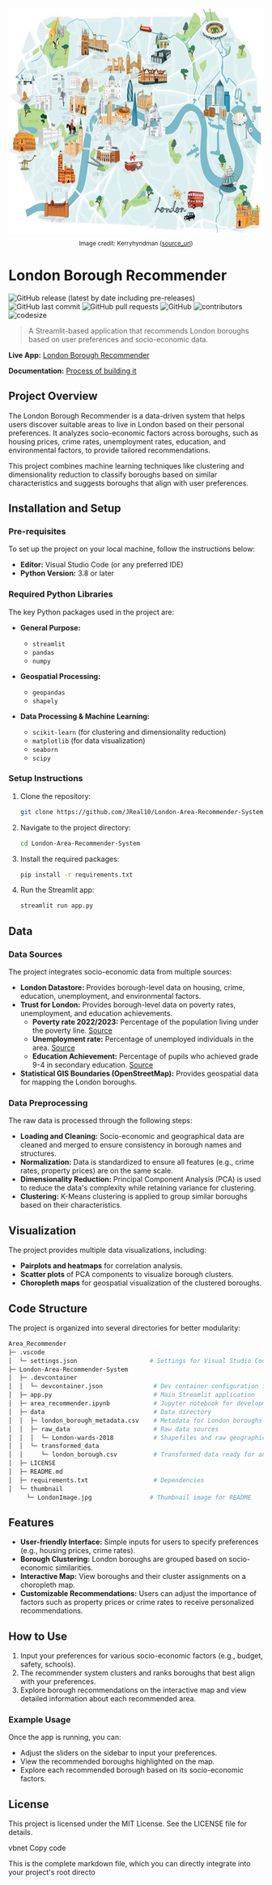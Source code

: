 <p align="center">
  <img src="thumbnail/LondonImage.jpg" alt="Header Image" width="100%" height="450px">
  <sub>Image credit: Kerryhyndman (<a href="https://kerryhyndman.tumblr.com/post/132939651276/new-london-map-illustration-its-now-available-to">source_url</a>)</sub>
</p>

# London Borough Recommender
![GitHub release (latest by date including pre-releases)](https://img.shields.io/github/v/release/JReal10/London-Area-Recommender-System?include_prereleases)
![GitHub last commit](https://img.shields.io/github/last-commit/JReal10/London-Area-Recommender-System)
![GitHub pull requests](https://img.shields.io/github/issues-pr/JReal10/London-Area-Recommender-System)
![GitHub](https://img.shields.io/github/license/JReal10/London-Area-Recommender-System)
![contributors](https://img.shields.io/github/contributors/JReal10/London-Area-Recommender-System)
![codesize](https://img.shields.io/github/languages/code-size/JReal10/London-Area-Recommender-System)

> A Streamlit-based application that recommends London boroughs based on user preferences and socio-economic data.

**Live App:** [London Borough Recommender](https://londonborough.streamlit.app/)

**Documentation:** [Process of building it](https://github.com/JReal10/London-Area-Recommender-System/blob/main/area_recommender.ipynb)

## Project Overview

The London Borough Recommender is a data-driven system that helps users discover suitable areas to live in London based on their personal preferences. It analyzes socio-economic factors across boroughs, such as housing prices, crime rates, unemployment rates, education, and environmental factors, to provide tailored recommendations.

This project combines machine learning techniques like clustering and dimensionality reduction to classify boroughs based on similar characteristics and suggests boroughs that align with user preferences.

## Installation and Setup

### Pre-requisites

To set up the project on your local machine, follow the instructions below:

- **Editor:** Visual Studio Code (or any preferred IDE)
- **Python Version:** 3.8 or later

### Required Python Libraries
The key Python packages used in the project are:

- **General Purpose:**
  - `streamlit`
  - `pandas`
  - `numpy`

- **Geospatial Processing:**
  - `geopandas`
  - `shapely`

- **Data Processing & Machine Learning:**
  - `scikit-learn` (for clustering and dimensionality reduction)
  - `matplotlib` (for data visualization)
  - `seaborn`
  - `scipy`

### Setup Instructions

1. Clone the repository:
   ```bash
   git clone https://github.com/JReal10/London-Area-Recommender-System.git
   ```

2. Navigate to the project directory:
   ```bash
   cd London-Area-Recommender-System
   ```

3. Install the required packages:
   ```bash
   pip install -r requirements.txt
   ```

4. Run the Streamlit app:
   ```bash
   streamlit run app.py
   ```

## Data

### Data Sources
The project integrates socio-economic data from multiple sources:

- **London Datastore:** Provides borough-level data on housing, crime, education, unemployment, and environmental factors.
- **Trust for London:** Provides borough-level data on poverty rates, unemployment, and education achievements. 
  - **Poverty rate 2022/2023:** Percentage of the population living under the poverty line. [Source](https://trustforlondon.org.uk/)
  - **Unemployment rate:** Percentage of unemployed individuals in the area. [Source](https://trustforlondon.org.uk/)
  - **Education Achievement:** Percentage of pupils who achieved grade 9-4 in secondary education. [Source](https://trustforlondon.org.uk/)
- **Statistical GIS Boundaries (OpenStreetMap):** Provides geospatial data for mapping the London boroughs.


### Data Preprocessing
The raw data is processed through the following steps:

- **Loading and Cleaning:** Socio-economic and geographical data are cleaned and merged to ensure consistency in borough names and structures.
- **Normalization:** Data is standardized to ensure all features (e.g., crime rates, property prices) are on the same scale.
- **Dimensionality Reduction:** Principal Component Analysis (PCA) is used to reduce the data's complexity while retaining variance for clustering.
- **Clustering:** K-Means clustering is applied to group similar boroughs based on their characteristics.

## Visualization
The project provides multiple data visualizations, including:

- **Pairplots and heatmaps** for correlation analysis.
- **Scatter plots** of PCA components to visualize borough clusters.
- **Choropleth maps** for geospatial visualization of the clustered boroughs.

## Code Structure
The project is organized into several directories for better modularity:

```bash
Area_Recommender
├─ .vscode
│  └─ settings.json                    # Settings for Visual Studio Code
├─ London-Area-Recommender-System
│  ├─ .devcontainer
│  │  └─ devcontainer.json              # Dev container configuration for VS Code
│  ├─ app.py                            # Main Streamlit application
│  ├─ area_recommender.ipynb            # Jupyter notebook for development and documentation
│  ├─ data                              # Data directory
│  │  ├─ london_borough_metadata.csv    # Metadata for London boroughs
│  │  ├─ raw_data                       # Raw data sources
│  │  │  └─ London-wards-2018           # Shapefiles and raw geographic data
│  │  └─ transformed_data
│  │     └─ london_borough.csv          # Transformed data ready for analysis
│  ├─ LICENSE
│  ├─ README.md
│  ├─ requirements.txt                  # Dependencies
│  └─ thumbnail
     └─ LondonImage.jpg                # Thumbnail image for README
```


## Features

- **User-friendly Interface:** Simple inputs for users to specify preferences (e.g., housing prices, crime rates).
- **Borough Clustering:** London boroughs are grouped based on socio-economic similarities.
- **Interactive Map:** View boroughs and their cluster assignments on a choropleth map.
- **Customizable Recommendations:** Users can adjust the importance of factors such as property prices or crime rates to receive personalized recommendations.

## How to Use

1. Input your preferences for various socio-economic factors (e.g., budget, safety, schools).
2. The recommender system clusters and ranks boroughs that best align with your preferences.
3. Explore borough recommendations on the interactive map and view detailed information about each recommended area.

### Example Usage

Once the app is running, you can:

- Adjust the sliders on the sidebar to input your preferences.
- View the recommended boroughs highlighted on the map.
- Explore each recommended borough based on its socio-economic factors.

## License

This project is licensed under the MIT License. See the LICENSE file for details.

vbnet
Copy code

This is the complete markdown file, which you can directly integrate into your project's root directo
